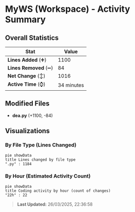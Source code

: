 # MyWS (Workspace) - Activity Summary 

## Overall Statistics

| Stat                   | Value                                                             |
| ---------------------- | ----------------------------------------------------------------- |
| **Lines Added** (➕)   | 1100                                          |
| **Lines Removed** (➖) | 84                                        |
| **Net Change** (↕)    | 1016                |
| **Active Time** (⌚)   | 34 minutes |


## Modified Files
- **dea.py** (+1100, -84)

## Visualizations

### By File Type (Lines Changed)

```mermaid
pie showData
title Lines changed by file type
".py" : 1184
```

### By Hour (Estimated Activity Count)

```mermaid
pie showData
title Coding activity by hour (count of changes)
"22h" : 22
```


> **Last Updated:** 26/03/2025, 22:36:58
